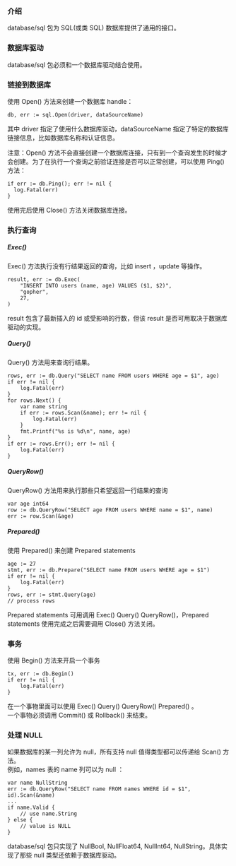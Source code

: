 ### 介绍
database/sql 包为 SQL(或类 SQL) 数据库提供了通用的接口。  

### 数据库驱动
database/sql 包必须和一个数据库驱动结合使用。

### 链接到数据库
使用 Open() 方法来创建一个数据库 handle：
```
db, err := sql.Open(driver, dataSourceName)
```
其中 driver 指定了使用什么数据库驱动，dataSourceName 指定了特定的数据库链接信息，比如数据库名称和认证信息。  

注意：Open() 方法不会直接创建一个数据库连接，只有到一个查询发生的时候才会创建。为了在执行一个查询之前验证连接是否可以正常创建，可以使用 Ping() 方法：
```
if err := db.Ping(); err != nil {
  log.Fatal(err)
}
```
使用完后使用 Close() 方法关闭数据库连接。  

### 执行查询
##### Exec()
Exec() 方法执行没有行结果返回的查询，比如 insert ，update 等操作。  
```
result, err := db.Exec(
	"INSERT INTO users (name, age) VALUES ($1, $2)",
	"gopher",
	27,
)
```
result 包含了最新插入的 id 或受影响的行数，但该 result 是否可用取决于数据库驱动的实现。  

##### Query()
Query() 方法用来查询行结果。
```
rows, err := db.Query("SELECT name FROM users WHERE age = $1", age)
if err != nil {
	log.Fatal(err)
}
for rows.Next() {
	var name string
	if err := rows.Scan(&name); err != nil {
		log.Fatal(err)
	}
	fmt.Printf("%s is %d\n", name, age)
}
if err := rows.Err(); err != nil {
	log.Fatal(err)
}
```

##### QueryRow()
QueryRow() 方法用来执行那些只希望返回一行结果的查询
```
var age int64
row := db.QueryRow("SELECT age FROM users WHERE name = $1", name)
err := row.Scan(&age)
```

##### Prepared()
使用 Prepared() 来创建 Prepared statements
```
age := 27
stmt, err := db.Prepare("SELECT name FROM users WHERE age = $1")
if err != nil {
	log.Fatal(err)
}
rows, err := stmt.Query(age)
// process rows
```
Prepared statements 可用调用 Exec() Query() QueryRow()，Prepared statements 使用完成之后需要调用 Close() 方法关闭。

### 事务
使用 Begin() 方法来开启一个事务
```
tx, err := db.Begin()
if err != nil {
	log.Fatal(err)
}
```
在一个事物里面可以使用 Exec() Query() QueryRow() Prepared() 。  
一个事物必须调用 Commit() 或 Rollback() 来结束。

### 处理 NULL
如果数据库的某一列允许为 null，所有支持 null 值得类型都可以传递给 Scan() 方法。  
例如，names 表的 name 列可以为 null ：
```
var name NullString
err := db.QueryRow("SELECT name FROM names WHERE id = $1", id).Scan(&name)
...
if name.Valid {
	// use name.String
} else {
	// value is NULL
}
```
database/sql 包只实现了 NullBool, NullFloat64, NullInt64, NullString。具体实现了那些 null 类型还依赖于数据库驱动。 
